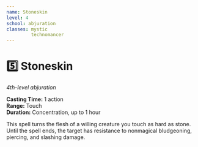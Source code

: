 ```yaml
---
name: Stoneskin
level: 4
school: abjuration
classes: mystic
         technomancer
---
```


# :five: Stoneskin 
_4th-level abjuration_ 

**Casting Time:** 1 action    
**Range:** Touch    
**Duration:** Concentration, up to 1 hour 

This spell turns the flesh of a willing creature you touch as hard as stone. Until the spell ends, the target has resistance to nonmagical bludgeoning, piercing, and slashing damage. 